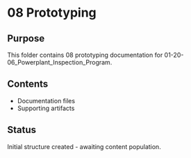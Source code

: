 # 08 Prototyping

## Purpose
This folder contains 08 prototyping documentation for 01-20-06_Powerplant_Inspection_Program.

## Contents
- Documentation files
- Supporting artifacts

## Status
Initial structure created - awaiting content population.

